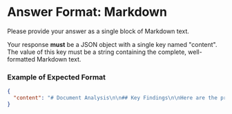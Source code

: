 # Answer Format: Markdown

Please provide your answer as a single block of Markdown text.

Your response **must** be a JSON object with a single key named "content". The value of this key must be a string containing the complete, well-formatted Markdown text.

### Example of Expected Format

```json
{
  "content": "# Document Analysis\n\n## Key Findings\n\nHere are the primary findings from the document:\n\n- **Finding 1:** The project is currently ahead of schedule.\n- **Finding 2:** There is a budget surplus of $15,000.\n\n## Recommendations\n\n1. Re-allocate surplus funds to marketing.\n2. Proceed with the next phase of development immediately."
}
```

